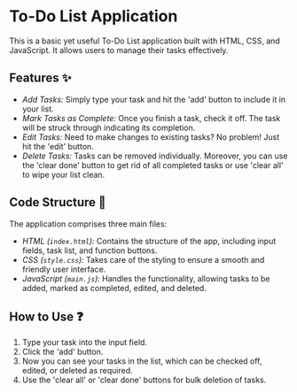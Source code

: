# To-Do List Application

This is a basic yet useful To-Do List application built with HTML, CSS, and JavaScript. It allows users to manage their tasks effectively.

## Features :sparkles:

- *Add Tasks:* Simply type your task and hit the 'add' button to include it in your list.
- *Mark Tasks as Complete:* Once you finish a task, check it off. The task will be struck through indicating its completion.
- *Edit Tasks:* Need to make changes to existing tasks? No problem! Just hit the 'edit' button.
- *Delete Tasks:* Tasks can be removed individually. Moreover, you can use the 'clear done' button to get rid of all completed tasks or use 'clear all' to wipe your list clean.

## Code Structure :file_folder:

The application comprises three main files:

- *HTML (`index.html`):* Contains the structure of the app, including input fields, task list, and function buttons.
- *CSS (`style.css`):* Takes care of the styling to ensure a smooth and friendly user interface.
- *JavaScript (`main.js`):* Handles the functionality, allowing tasks to be added, marked as completed, edited, and deleted.

## How to Use :question:

1. Type your task into the input field.
2. Click the 'add' button.
3. Now you can see your tasks in the list, which can be checked off, edited, or deleted as required.
4. Use the 'clear all' or 'clear done' buttons for bulk deletion of tasks.
